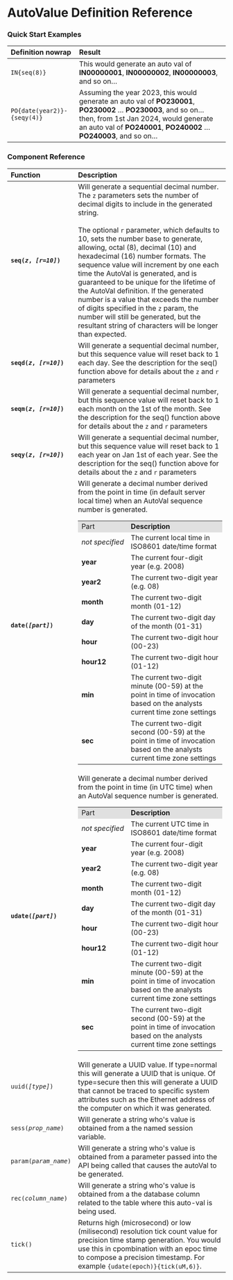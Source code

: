 # AutoValue Definition Reference

### Quick Start Examples

<table>
<thead>
<tr>
<th style="text-align:left">Definition nowrap</th>
<th style="text-align:left">Result</th>
</tr>
</thead>
<tbody>
<tr>
<td style="text-align:left; white-space: nowrap;"><code>IN{seq(8)}</code></td>
<td style="text-align:left">This would generate an auto val of <strong>IN00000001</strong>, <strong>IN00000002</strong>, <strong>IN00000003</strong>, and so on…</td>
</tr>
<tr>
<td style="text-align:left; white-space: nowrap;"><code>PO{date(year2)}-{seqy(4)}</code></td>
<td style="text-align:left">Assuming the year 2023, this would generate an auto val of <strong>PO230001</strong>, <strong>PO230002</strong> … <strong>PO230003</strong>, and so on… then, from 1st Jan 2024, would generate an auto val of <strong>PO240001</strong>, <strong>PO240002</strong> … <strong>PO240003</strong>, and so on…</td>
</tr>
</tbody>
</table>

### Component Reference
<table>
    <thead>
        <tr>
        <th style="text-align:left; white-space: nowrap;">Function</th>
        <th style="text-align:left">Description</th>
        </tr>
    </thead>
    <tbody>
        <tr>
            <td style="text-align:left; white-space: nowrap;"><strong><code>seq(<em>z</em>, <em>[r=10]</em>)</code></strong></td>
            <td style="text-align:left">Will generate a sequential decimal number. The <code>z</code> parameters sets the number of decimal digits to include in the generated string.  <br><br>The optional <code>r</code> parameter, which defaults to 10, sets the number base to generate, allowing, octal (8), decimal (10) and hexadecimal (16) number formats.  The sequence value will increment by one each time the AutoVal is generated, and is guaranteed to be unique for the lifetime of the AutoVal definition. If the generated number is a value that exceeds the number of digits specified in the <code>z</code> param, the number will still be generated, but the resultant string of characters will be longer than expected.</td>
        </tr>
        <tr>
            <td style="text-align:left; white-space: nowrap;"><strong><code>seqd(<em>z</em>, <em>[r=10]</em>)</code></strong></td>
            <td style="text-align:left">Will generate a sequential decimal number, but this sequence value will reset back to 1 each day. See the description for the seq() function above for details about the <code>z</code> and <code>r</code> parameters</td>
        </tr>
        <tr>
            <td style="text-align:left; white-space: nowrap;"><strong><code>seqm(<em>z</em>, <em>[r=10]</em>)</code></strong></td>
            <td style="text-align:left">Will generate a sequential decimal number, but this sequence value will reset back to 1 each month on the 1st of the month. See the description for the seq() function above for details about the <code>z</code> and <code>r</code> parameters</td>
        </tr>
        <tr>
            <td style="text-align:left; white-space: nowrap;"><strong><code>seqy(<em>z</em>, <em>[r=10]</em>)</code></strong></td>
            <td style="text-align:left">Will generate a sequential decimal number, but this sequence value will reset back to 1 each year on Jan 1st of each year. See the description for the seq() function above for details about the <code>z</code> and <code>r</code> parameters</td>
        </tr>
        <tr>
            <td style="text-align:left; white-space: nowrap;"><strong><code>date(<em>[part]</em>)</code></strong></td>
            <td style="text-align:left">Will generate a decimal number derived from the point in time (in default server local time) when an AutoVal sequence number is generated.
                <table>
                <tbody><tr bgcolor="#e0e0e0">
                <td>Part
                </td>
                <td><b>Description</b>
                </td></tr>
                <tr>
                <td nowrap="1"><i>not specified</i>
                </td>
                <td>The current local time in ISO8601 date/time format
                </td></tr>
                <tr>
                <td nowrap="1"><b>year</b>
                </td>
                <td>The current four-digit year (e.g. 2008)
                </td></tr>
                <tr>
                <td nowrap="1"><b>year2</b>
                </td>
                <td>The current two-digit year (e.g. 08)
                </td></tr>
                <tr>
                <td nowrap="1"><b>month</b>
                </td>
                <td>The current two-digit month (01-12)
                </td></tr>
                <tr>
                <td nowrap="1"><b>day</b>
                </td>
                <td>The current two-digit day of the month (01-31)
                </td></tr>
                <tr>
                <td nowrap="1"><b>hour</b>
                </td>
                <td>The current two-digit hour (00-23)
                </td></tr>
                <tr>
                <td nowrap="1"><b>hour12</b>
                </td>
                <td>The current two-digit hour (01-12)
                </td></tr>
                <tr>
                <td nowrap="1"><b>min</b>
                </td>
                <td>The current two-digit minute (00-59) at the point in time of invocation based on the analysts current time zone settings
                </td></tr>
                <tr>
                <td nowrap="1"><b>sec</b>
                </td>
                <td>The current two-digit second (00-59) at the point in time of invocation based on the analysts current time zone settings
                </td></tr></tbody></table> 
            </td>
        </tr>
        <tr>
            <td style="text-align:left; white-space: nowrap;"><strong><code>udate(<em>[part]</em>)</code></strong></td>
            <td style="text-align:left">Will generate a decimal number derived from the point in time (in UTC time) when an AutoVal sequence number is generated.
                <table>
                <tbody><tr bgcolor="#e0e0e0">
                <td>Part
                </td>
                <td><b>Description</b>
                </td></tr>
                <tr>
                <td nowrap="1"><i>not specified</i>
                </td>
                <td>The current UTC time in ISO8601 date/time format
                </td></tr>
                <tr>
                <td nowrap="1"><b>year</b>
                </td>
                <td>The current four-digit year (e.g. 2008)
                </td></tr>
                <tr>
                <td nowrap="1"><b>year2</b>
                </td>
                <td>The current two-digit year (e.g. 08)
                </td></tr>
                <tr>
                <td nowrap="1"><b>month</b>
                </td>
                <td>The current two-digit month (01-12)
                </td></tr>
                <tr>
                <td nowrap="1"><b>day</b>
                </td>
                <td>The current two-digit day of the month (01-31)
                </td></tr>
                <tr>
                <td nowrap="1"><b>hour</b>
                </td>
                <td>The current two-digit hour (00-23)
                </td></tr>
                <tr>
                <td nowrap="1"><b>hour12</b>
                </td>
                <td>The current two-digit hour (01-12)
                </td></tr>
                <tr>
                <td nowrap="1"><b>min</b>
                </td>
                <td>The current two-digit minute (00-59) at the point in time of invocation based on the analysts current time zone settings
                </td></tr>
                <tr>
                <td nowrap="1"><b>sec</b>
                </td>
                <td>The current two-digit second (00-59) at the point in time of invocation based on the analysts current time zone settings
                </td></tr></tbody></table> 
            </td>
        </tr>
        <tr>
            <td style="text-align:left; white-space: nowrap;"><code>uuid(<em>[type]</em>)</code></td>
            <td style="text-align:left">Will generate a UUID value.  If type=normal this will generate a UUID that is unique.  Of type=secure then this will generate a UUID that cannot be traced to specific system attributes such as the Ethernet address of the computer on which it was generated.</td>
        </tr>
        <tr>
            <td style="text-align:left; white-space: nowrap;"><code>sess(<em>prop_name</em>)</code></td>
            <td style="text-align:left">Will generate a string who's value is obtained from a the named session variable.</td>
        </tr>
        <tr>
            <td style="text-align:left; white-space: nowrap;"><code>param(<em>param_name</em>)</code></td>
            <td style="text-align:left">Will generate a string who's value is obtained from a parameter passed into the API being called that causes the autoVal to be generated.</td>
        </tr>
        <tr>
            <td style="text-align:left; white-space: nowrap;"><code>rec(<em>column_name</em>)</code></td>
            <td style="text-align:left">Will generate a string who's value is obtained from a the database column related to the table where this auto-val is being used.</td>
        </tr>
        <tr>
            <td style="text-align:left; white-space: nowrap;"><code>tick()</code></td>
            <td style="text-align:left">Returns high (microsecond) or low (milisecond) resolution tick count value for precision time stamp generation. You would use this in cpombination with an epoc time to compose a precision timestamp.  For example <code>{udate(epoch)}{tick(uM,6)}</code>.</td>
        </tr>
    </tbody>
</table>
